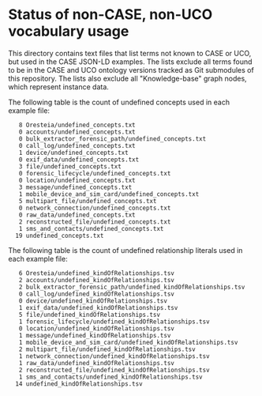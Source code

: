 # Status of non-CASE, non-UCO vocabulary usage

This directory contains text files that list terms not known to CASE or UCO, but used in the CASE JSON-LD examples.  The lists exclude all terms found to be in the CASE and UCO ontology versions tracked as Git submodules of this repository.  The lists also exclude all "Knowledge-base" graph nodes, which represent instance data.

The following table is the count of undefined concepts used in each example file:

```
   8 Oresteia/undefined_concepts.txt
   0 accounts/undefined_concepts.txt
   0 bulk_extractor_forensic_path/undefined_concepts.txt
   0 call_log/undefined_concepts.txt
   1 device/undefined_concepts.txt
   0 exif_data/undefined_concepts.txt
   3 file/undefined_concepts.txt
   0 forensic_lifecycle/undefined_concepts.txt
   0 location/undefined_concepts.txt
   3 message/undefined_concepts.txt
   1 mobile_device_and_sim_card/undefined_concepts.txt
   5 multipart_file/undefined_concepts.txt
   0 network_connection/undefined_concepts.txt
   0 raw_data/undefined_concepts.txt
   2 reconstructed_file/undefined_concepts.txt
   1 sms_and_contacts/undefined_concepts.txt
  19 undefined_concepts.txt
```

The following table is the count of undefined relationship literals used in each example file:

```
   6 Oresteia/undefined_kindOfRelationships.tsv
   2 accounts/undefined_kindOfRelationships.tsv
   2 bulk_extractor_forensic_path/undefined_kindOfRelationships.tsv
   0 call_log/undefined_kindOfRelationships.tsv
   0 device/undefined_kindOfRelationships.tsv
   1 exif_data/undefined_kindOfRelationships.tsv
   5 file/undefined_kindOfRelationships.tsv
   1 forensic_lifecycle/undefined_kindOfRelationships.tsv
   0 location/undefined_kindOfRelationships.tsv
   1 message/undefined_kindOfRelationships.tsv
   1 mobile_device_and_sim_card/undefined_kindOfRelationships.tsv
   2 multipart_file/undefined_kindOfRelationships.tsv
   1 network_connection/undefined_kindOfRelationships.tsv
   1 raw_data/undefined_kindOfRelationships.tsv
   2 reconstructed_file/undefined_kindOfRelationships.tsv
   1 sms_and_contacts/undefined_kindOfRelationships.tsv
  14 undefined_kindOfRelationships.tsv
```
